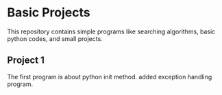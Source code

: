 # Basic Projects
This repository contains simple programs like searching algorithms, basic python codes, and small projects.

## Project 1

The first program is about python init method.
added exception handling program.
